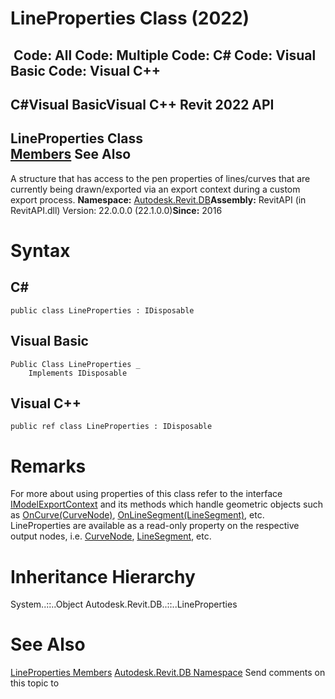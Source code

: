 # LineProperties Class (2022)

﻿
 Code: All Code: Multiple Code: C# Code: Visual Basic Code: Visual C++   
---  
C#Visual BasicVisual C++
Revit 2022 API  
---  
LineProperties Class  
[Members](6a602c9c-24fb-c10b-fb19-57f6d5e9be17.md "LineProperties Members") See Also  
---  
A structure that has access to the pen properties of lines/curves that are currently being drawn/exported via an export context during a custom export process. 
**Namespace:** [Autodesk.Revit.DB](87546ba7-461b-c646-cbb1-2cb8f5bff8b2.md "Autodesk.Revit.DB Namespace")**Assembly:** RevitAPI (in RevitAPI.dll) Version: 22.0.0.0 (22.1.0.0)**Since:** 2016 
# Syntax
C#  
---  
```text
public class LineProperties : IDisposable
```
  
Visual Basic  
---  
```text
Public Class LineProperties _
	Implements IDisposable
```
  
Visual C++  
---  
```text
public ref class LineProperties : IDisposable
```
  
# Remarks
For more about using properties of this class refer to the interface [IModelExportContext](4309af43-f04e-4e42-2539-3fd1d64cdc6d.md "IModelExportContext Interface") and its methods which handle geometric objects such as [OnCurve(CurveNode)](6306ac1d-c259-5617-f71b-c13e54e5af0d.md "OnCurve Method"), [OnLineSegment(LineSegment)](5fe0cee4-825b-9828-2c45-5e4c5019bc37.md "OnLineSegment Method"), etc. LineProperties are available as a read-only property on the respective output nodes, i.e. [CurveNode](f46bbf24-04d0-a4c0-f694-adb30f3db8ea.md "CurveNode Class"), [LineSegment](d67cd999-109a-9465-39d0-99bba3e775cf.md "LineSegment Class"), etc. 
# Inheritance Hierarchy
System..::..Object Autodesk.Revit.DB..::..LineProperties
# See Also
[LineProperties Members](6a602c9c-24fb-c10b-fb19-57f6d5e9be17.md "LineProperties Members")
[Autodesk.Revit.DB Namespace](87546ba7-461b-c646-cbb1-2cb8f5bff8b2.md "Autodesk.Revit.DB Namespace")
Send comments on this topic to 